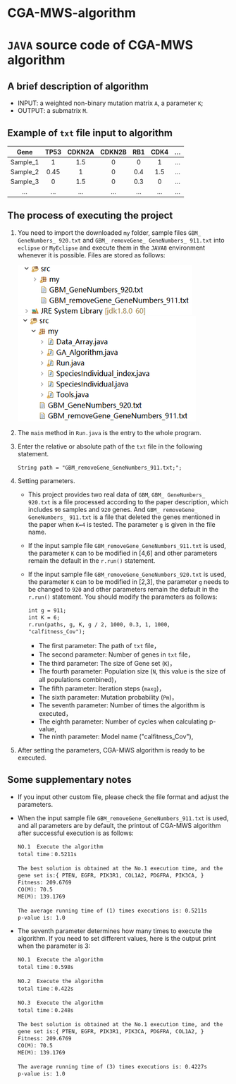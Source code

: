 # CGA-MWS-algorithm

# `JAVA` source code of CGA-MWS algorithm 

## A brief description of algorithm

* INPUT: a weighted non-binary mutation matrix `A`, a parameter `K`;
* OUTPUT: a submatrix `M`.

## Example of `txt` file input to algorithm

| Gene | TP53 | CDKN2A | CDKN2B| RB1 | CDK4| … |
| :--: | :--: | :--: | :--: | :--: | :--: | :--: |
| Sample_1 | 1 | 1.5 | 0 | 0 | 1 | … |
| Sample_2 | 0.45 | 1 | 0 | 0.4 | 1.5 | … |
| Sample_3 | 0 | 1.5 | 0 | 0.3 | 0 | … |
| … | … | … | … | … | … | … |

## The process of executing the project

1. You need to import the downloaded `my` folder, sample files `GBM_ GeneNumbers_ 920.txt` and `GBM_ removeGene_ GeneNumbers_ 911.txt` into `eclipse` or `MyEclipse` and execute them in the `JAVA8` environment whenever it is possible. Files are stored as follows:</br>

   ![image](Resource_storage_display-1.png)
   ![image](Resource_storage_display-2.png)
   
2. The `main` method in `Run.java` is the entry to the whole program.
  
3. Enter the relative or absolute path of the `txt` file in the following statement.

       String path = "GBM_removeGene_GeneNumbers_911.txt;";
   
4. Setting parameters.
   * This project provides two real data of `GBM`, `GBM_ GeneNumbers_ 920.txt` is a file processed according to the paper description, which includes `90` samples and `920` genes. And `GBM_ removeGene_ GeneNumbers_ 911.txt` is a file that deleted the genes mentioned in the paper when `K=4` is tested. The parameter `g` is given in the file name.
   * If the input sample file `GBM_removeGene_GeneNumbers_911.txt` is used, the parameter `K` can to be modified in [4,6] and other parameters remain the default in the `r.run()` statement.
   * If the input sample file `GBM_removeGene_GeneNumbers_920.txt` is used, the parameter `K` can to be modified in [2,3], the parameter `g` needs to be changed to `920` and other parameters remain the default in the `r.run()` statement. You should modify the parameters as follows:

         int g = 911;
         int K = 6;
         r.run(paths, g, K, g / 2, 1000, 0.3, 1, 1000, "calfitness_Cov");
 
     * The first   parameter:  The path of `txt` file，
     * The second  parameter:  Number of genes in `txt` file，
     * The third   parameter:  The size of Gene set (`K`)，
     * The fourth  parameter:  Population size (`N`, this value is the size of all populations combined)，
     * The fifth   parameter:  Iteration steps (`maxg`)，
     * The sixth   parameter:  Mutation probability (`Pm`)，
     * The seventh parameter:  Number of times the algorithm is executed，
     * The eighth  parameter:  Number of cycles when calculating p-value,
     * The ninth   parameter:  Model name ("calfitness_Cov"),

5. After setting the parameters, CGA-MWS algorithm is ready to be executed.

## Some supplementary notes

* If you input other custom file, please check the file format and adjust the parameters.
* When the input sample file `GBM_removeGene_GeneNumbers_911.txt` is used, and all parameters are by default, the printout of CGA-MWS algorithm after successful execution is as follows:

      NO.1  Execute the algorithm
      total time：0.5211s

      The best solution is obtained at the No.1 execution time, and the gene set is:{ PTEN, EGFR, PIK3R1, COL1A2, PDGFRA, PIK3CA, }
      Fitness: 209.6769
      CO(M): 70.5
      ME(M): 139.1769

      The average running time of (1) times executions is: 0.5211s
      p-value is: 1.0

* The seventh parameter determines how many times to execute the algorithm. If you need to set different values, here is the output print when the parameter is 3:

      NO.1  Execute the algorithm
      total time：0.598s

      NO.2  Execute the algorithm
      total time：0.422s

      NO.3  Execute the algorithm
      total time：0.248s

      The best solution is obtained at the No.1 execution time, and the gene set is:{ PTEN, EGFR, PIK3R1, PIK3CA, PDGFRA, COL1A2, }
      Fitness: 209.6769
      CO(M): 70.5
      ME(M): 139.1769

      The average running time of (3) times executions is: 0.4227s
      p-value is: 1.0
